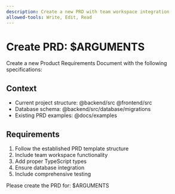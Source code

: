 ```yaml
---
description: Create a new PRD with team workspace integration
allowed-tools: Write, Edit, Read
---
```


# Create PRD: $ARGUMENTS

Create a new Product Requirements Document with the following specifications:

## Context

- Current project structure: @backend/src @frontend/src
- Database schema: @backend/src/database/migrations
- Existing PRD examples: @docs/examples

## Requirements

1. Follow the established PRD template structure
2. Include team workspace functionality
3. Add proper TypeScript types
4. Ensure database integration
5. Include comprehensive testing

Please create the PRD for: $ARGUMENTS
